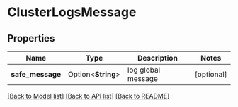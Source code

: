 # ClusterLogsMessage

## Properties

Name | Type | Description | Notes
------------ | ------------- | ------------- | -------------
**safe_message** | Option<**String**> | log global message | [optional]

[[Back to Model list]](../README.md#documentation-for-models) [[Back to API list]](../README.md#documentation-for-api-endpoints) [[Back to README]](../README.md)


